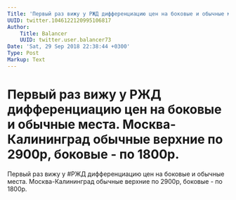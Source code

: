 ```yaml
---
Title: 'Первый раз вижу у РЖД дифференциацию цен на боковые и обычные места. Москва-Калининград обычные верхние по 2900р, боковые - по 1800р.'
UUID: twitter.1046122120995106817
Author:
    Title: Balancer
    UUID: twitter.user.balancer73
Date: 'Sat, 29 Sep 2018 22:38:44 +0300'
Type: Post
Markup: Text
---
```


# Первый раз вижу у РЖД дифференциацию цен на боковые и обычные места. Москва-Калининград обычные верхние по 2900р, боковые - по 1800р.

Первый раз вижу у #РЖД дифференциацию цен на боковые и
обычные места. Москва-Калининград обычные верхние по 2900р,
боковые - по 1800р.